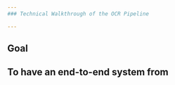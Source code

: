 ```yaml
---
### Technical Walkthrough of the OCR Pipeline

---
```


## Goal

To have an end-to-end system from
---
